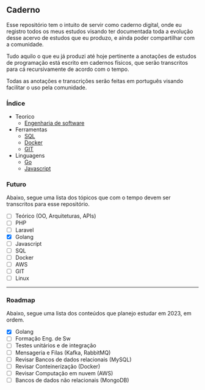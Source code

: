 ## **Caderno**
Esse repositório tem o intuito de servir como caderno digital, onde eu registro todos os meus estudos visando ter documentada toda a evolução desse acervo de estudos que eu produzo, e ainda poder compartilhar com a comunidade.

Tudo aquilo o que eu já produzi até hoje pertinente a anotações de estudos de programação está escrito em cadernos físicos, que serão transcritos para cá recursivamente de acordo com o tempo.

Todas as anotações e transcrições serão feitas em português visando facilitar o uso pela comunidade.

### **Índice**
- Teorico
    - [Engenharia de software](https://github.com/ropehapi/caderno/tree/main/Base/Eng.%20de%20Software)
- Ferramentas
    - [SQL](https://github.com/ropehapi/caderno/tree/main/Ferramentas/Database/SQL/)
    - [Docker](https://github.com/ropehapi/caderno/tree/main/Ferramentas/Docker)
    - [GIT](https://github.com/ropehapi/caderno/tree/main/Ferramentas/Versionamento/GIT)
- Linguagens
    - [Go](https://github.com/ropehapi/caderno/tree/main/Linguagens/Go)
    - [Javascript](https://github.com/ropehapi/caderno/tree/main/Linguagens/Javascript)

### **Futuro**
Abaixo, segue uma lista dos tópicos que com o tempo devem ser transcritos para esse repositório.

- [ ] Teórico (OO, Arquiteturas, APIs)
- [ ] PHP
- [ ] Laravel
- [x] Golang
- [ ] Javascript
- [ ] SQL
- [ ] Docker
- [ ] AWS
- [ ] GIT
- [ ] Linux

---
### **Roadmap**
Abaixo, segue uma lista dos conteúdos que planejo estudar em 2023, em ordem.

- [x] Golang
- [ ] Formação Eng. de Sw
- [ ] Testes unitários e de integração
- [ ] Mensageria e Filas (Kafka, RabbitMQ)
- [ ] Revisar Bancos de dados relacionais (MySQL)
- [ ] Revisar Conteinerização (Docker)
- [ ] Revisar Computação em nuvem (AWS)
- [ ] Bancos de dados não relacionais (MongoDB)
